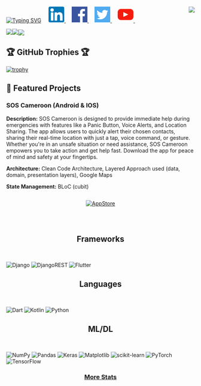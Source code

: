 <!--
**AJA237/AJA237** is a ✨ _special_ ✨ repository because its `README.md` (this file) appears on your GitHub profile.

Here are some ideas to get you started:

- 🔭 I’m currently working on ...
- 🌱 I’m currently learning ...
- 👯 I’m looking to collaborate on ...
- 🤔 I’m looking for help with ...
- 💬 Ask me about ...
- 📫 How to reach me: ...
- 😄 Pronouns: ...
- ⚡ Fun fact: ...
-->

[![Typing SVG](https://readme-typing-svg.demolab.com/?lines=Welcome+to+My+Github+👋🏾;Explore,+enjoy,+and+feel+free.;Happy+coding!+🚀)](https://git.io/typing-svg)
<a href="https://github.com/aja237/github-readme-stats">
<picture>
<source media="(prefers-color-scheme: dark)" srcset="https://github-readme-stats.vercel.app/api/top-langs/?username=aja237&hide_title=true&langs_count=10&hide=G-code&hide_border=true&theme=dark&bg_color=0e1116&title_color=ffffff&text_color=ffffff&layout=donut-vertical&exclude_repo=babel,convert">
<img align="right" src="https://github-readme-stats.vercel.app/api/top-langs/?username=aja237&hide_title=true&langs_count=10&hide=G-code&hide_border=true&layout=donut-vertical&exclude_repo=babel,convert">
</picture>
</a>
&nbsp;&nbsp;&nbsp;
<a href="https://www.linkedin.com/in/jordan-agha-983a78265">
<picture>
<source media="(prefers-color-scheme: dark)" srcset="https://raw.githubusercontent.com/aja237/aja237/main/social/dark/linkedin.png">
<img src="https://raw.githubusercontent.com/aja237/aja237/main/social/light/linkedin.png" width="42" height="42">
</picture>
</a>
&nbsp;&nbsp;&nbsp;
<a href="https://www.facebook.com/jordan.aja.353">
<picture>
<source media="(prefers-color-scheme: dark)" srcset="[https://raw.githubusercontent.com/aja237/aja237/main/social/dark/facebook.png](https://www.freepik.com/free-psd/realistic-facebook-3d-icon-isolated-transparent-background_262893542.htm#query=facebook%20logo%20transparent&position=0&from_view=keyword&track=ais_hybrid&uuid=ae90a995-44e6-4b02-9a9b-9395ca7df005)">
<img src="https://raw.githubusercontent.com/aja237/aja237/main/social/light/facebook.png" width="42" height="42">
</picture>
</a>
&nbsp;&nbsp;&nbsp;
<a href="https://twitter.com/azumbi_j">
<picture>
<source media="(prefers-color-scheme: dark)" srcset="https://raw.githubusercontent.com/aja237/aja237/main/social/dark/twitter.png">
<img src="https://raw.githubusercontent.com/aja237/aja237/main/social/light/twitter.png" width="42" height="42">
</picture>
</a>
&nbsp;&nbsp;&nbsp;
<a href="https://www.youtube.com/@JordanAgha-19">
<picture>
<source media="(prefers-color-scheme: dark)" srcset="https://raw.githubusercontent.com/aja237/aja237/main/social/dark/youtube.png">
<img src="https://raw.githubusercontent.com/aja237/aja237/main/social/light/youtube.png" width="42" height="42">
</picture>
</a>
&nbsp;&nbsp;&nbsp;

<a href="https://github.com/aja237/github-readme-stats">
    <picture>
        <source media="(prefers-color-scheme: dark)" srcset="https://github-readme-stats.vercel.app/api?username=aja237&hide_title=true&include_all_commits=true&count_private=true&show_icons=true&hide_border=true&theme=dark&bg_color=0e1116&title_color=ffffff&text_color=ffffff&icon_color=1f6feb">
        <img align="left" src="https://github-readme-stats.vercel.app/api?username=aja237&hide_title=true&include_all_commits=true&count_private=true&show_icons=true&hide_border=true">
    </picture>
</a>

<a href="https://github.com/aja237/github-readme-streak-stats">
    <picture>
        <source media="(prefers-color-scheme: dark)" srcset="https://github-readme-streak-stats.herokuapp.com/?user=aja237&hide_border=true&theme=dark&background=0e1116">
        <img align="left" src="https://github-readme-streak-stats.herokuapp.com/?user=aja237&hide_border=true">
    </picture>
</a>

<a href="https://github.com/aja237/github-readme-activity-graph">
    <picture>
        <source media="(prefers-color-scheme: dark)" srcset="https://github-readme-activity-graph.vercel.app/graph?username=aja237&theme=github-dark&area=true&hide_border=true&custom_title=Past%20Months%20Activity&color=ffffff&bg_color=0e1116">
        <img align="center" src="https://github-readme-activity-graph.vercel.app/graph?username=aja237&theme=github-light&area=true&hide_border=true&custom_title=Past%20Months%20Activity">
    </picture>
</a>
<h2>🏆 GitHub Trophies 🏆</h2>

[![trophy](https://github-profile-trophy.vercel.app/?username=aja237&theme=darkhub&row=2&column=-1&margin-w=20&margin-h=20&title=-Followers,-Reviews,-Issues)](https://github.com/aja237/github-profile-trophy)

## 🚀 Featured Projects


### SOS Cameroon (Android & IOS)

**Description:** SOS Cameroon is designed to provide immediate help during emergencies with features like a Panic Button, Voice Alerts, and Location Sharing. The app allows users to quickly alert their chosen contacts, sharing their real-time location with just a tap, voice command, or gesture. Whether you're in an unsafe situation or need assistance, SOS Cameroon empowers you to take action and get help fast. Download the app for peace of mind and safety at your fingertips.

**Architecture:** Clean Code Architecture, Layered Approach used (data, domain, presentation layers), Google Maps

**State Management:** BLoC (cubit)


<div style="display: flex; justify-content: center;">
  <p align="center">
    <a href="https://play.google.com/store/apps/details?id=com.sosbycaasitech.cameroon">
      <img src="https://play.google.com/intl/en_us/badges/static/images/badges/en_badge_web_generic.png" width="200" alt="AppStore">
    </a>
  </p>
<!--   <p align="center">
    <a href="https://apps.apple.com/us/app/tripplnr-com/id6470180069">
      <img src="https://upload.wikimedia.org/wikipedia/commons/thumb/5/51/Download_on_the_App_Store_Badge_IT_RGB_blk.svg/800px-Download_on_the_App_Store_Badge_IT_RGB_blk.svg.png" width="180" alt="Google Play Store">
    </a>
  </p> -->
</div>

<br> <be>
<h2 style="text-align: center;">Frameworks</h2>
<br>
    
![Django](https://img.shields.io/badge/django-%23092E20.svg?style=for-the-badge&logo=django&logoColor=white)
![DjangoREST](https://img.shields.io/badge/DJANGO-REST-ff1709?style=for-the-badge&logo=django&logoColor=white&color=ff1709&labelColor=gray)
![Flutter](https://img.shields.io/badge/Flutter-%2302569B.svg?style=for-the-badge&logo=Flutter&logoColor=white)

<h2 style="text-align: center;">Languages</h2>
<br>

![Dart](https://img.shields.io/badge/dart-%230175C2.svg?style=for-the-badge&logo=dart&logoColor=white)
![Kotlin](https://img.shields.io/badge/kotlin-%237F52FF.svg?style=for-the-badge&logo=kotlin&logoColor=white)
![Python](https://img.shields.io/badge/python-3670A0?style=for-the-badge&logo=python&logoColor=ffdd54)
<h2 style="text-align: center;">ML/DL</h2>
<br>

![NumPy](https://img.shields.io/badge/numpy-%23013243.svg?style=for-the-badge&logo=numpy&logoColor=white)
![Pandas](https://img.shields.io/badge/pandas-%23150458.svg?style=for-the-badge&logo=pandas&logoColor=white)
![Keras](https://img.shields.io/badge/Keras-%23D00000.svg?style=for-the-badge&logo=Keras&logoColor=white)
![Matplotlib](https://img.shields.io/badge/Matplotlib-%23ffffff.svg?style=for-the-badge&logo=Matplotlib&logoColor=black)
![scikit-learn](https://img.shields.io/badge/scikit--learn-%23F7931E.svg?style=for-the-badge&logo=scikit-learn&logoColor=white)
![PyTorch](https://img.shields.io/badge/PyTorch-%23EE4C2C.svg?style=for-the-badge&logo=PyTorch&logoColor=white)
![TensorFlow](https://img.shields.io/badge/TensorFlow-%23FF6F00.svg?style=for-the-badge&logo=TensorFlow&logoColor=white)

<h3 align="center">
    <a href="https://www.githubtrends.io/wrapped/aja237">
        More Stats
    </a>
</h3>
